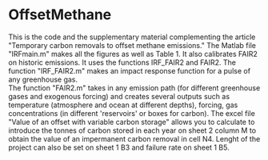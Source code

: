 # OffsetMethane
This is the code and the supplementary material complementing the article "Temporary carbon removals to offset methane emissions."
The Matlab file "IRFmain.m" makes all the figures as well as Table 1. It also calibrates FAIR2 on historic emissions. It uses the functions IRF_FAIR2 and FAIR2. 
The function "IRF_FAIR2.m" makes an impact response function for a pulse of any greenhouse gas.  
The function "FAIR2.m" takes in any emission path (for different greenhouse gases and exogenous forcing) and creates several outputs such as temperature (atmosphere and ocean at different depths), forcing, gas concentrations (in different 'reservoirs' or boxes for carbon). 
The excel file "Value of an offset with variable carbon storage" allows you to calculate to introduce the tonnes of carbon stored in each year on sheet 2 column M to obtain the value of an impermanent carbon removal in cell N4. Lenght of the project can also be set on sheet 1 B3 and failure rate on sheet 1 B5.  
